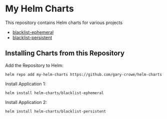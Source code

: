 # My Helm Charts

This repository contains Helm charts for various projects

* [blacklist-ephemeral](charts/blacklist-ephemeral/)
* [blacklist-persistent](charts/blacklist-persistent/)

## Installing Charts from this Repository

Add the Repository to Helm:

    helm repo add my-helm-charts https://github.com/gary-crowe/helm-charts

Install Application 1:

    helm install helm-charts/blacklist-ephemeral

Install Application 2:

    helm install helm-charts/blacklist-persistent

